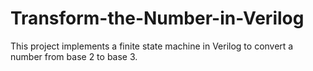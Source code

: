 # Transform-the-Number-in-Verilog
This project implements a finite state machine in Verilog to convert a number from base 2 to base 3.
